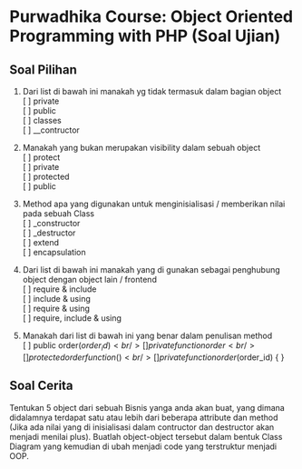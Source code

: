 # Purwadhika Course: Object Oriented Programming with PHP (Soal Ujian)

## Soal Pilihan
1. Dari list di bawah ini manakah yg tidak termasuk dalam bagian object <br />
[ ] private <br />
[ ] public <br />
[ ] classes <br />
[ ] __contructor <br />

2. Manakah yang bukan merupakan visibility dalam sebuah object<br />
[ ] protect <br />
[ ] private <br />
[ ] protected <br />
[ ] public <br />

3. Method apa yang digunakan untuk menginisialisasi / memberikan nilai pada sebuah Class <br />
[ ] _constructor <br />
[ ] _destructor <br />
[ ] extend <br />
[ ] encapsulation <br />

4. Dari list di bawah ini manakah yang di gunakan sebagai penghubung object dengan object lain / frontend <br />
[ ] require & include <br />
[ ] include & using <br />
[ ] require & using <br />
[ ] require, include & using <br />

5. Manakah dari list di bawah ini yang benar dalam penulisan method <br />
[ ] public order($order_id) {  } <br />
[ ] private function order {  } <br />
[ ] protected order function() {  } <br />
[ ] private function order($order_id) {  }<br />


## Soal Cerita
Tentukan 5 object dari sebuah Bisnis yanga anda akan buat, yang dimana didalamnya terdapat satu atau lebih dari beberapa attribute dan method (Jika ada nilai yang di inisialisasi dalam contructor dan destructor akan menjadi menilai plus). Buatlah object-object tersebut dalam bentuk Class Diagram yang kemudian di ubah menjadi code yang terstruktur menjadi OOP. 